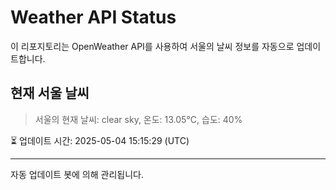 
# Weather API Status

이 리포지토리는 OpenWeather API를 사용하여 서울의 날씨 정보를 자동으로 업데이트합니다.

## 현재 서울 날씨
> 서울의 현재 날씨: clear sky, 온도: 13.05°C, 습도: 40%

⏳ 업데이트 시간: 2025-05-04 15:15:29 (UTC)

---
자동 업데이트 봇에 의해 관리됩니다.
